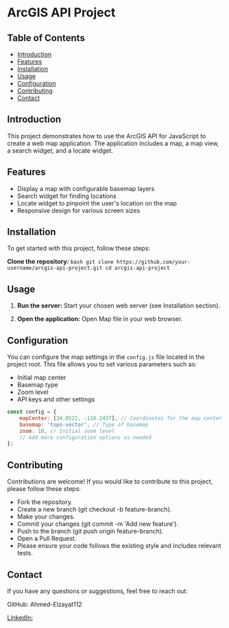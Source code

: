 # ArcGIS API Project

## Table of Contents
- [Introduction](#introduction)
- [Features](#features)
- [Installation](#installation)
- [Usage](#usage)
- [Configuration](#configuration)
- [Contributing](#contributing)
- [Contact](#contact)

## Introduction
This project demonstrates how to use the ArcGIS API for JavaScript to create a web map application. The application includes a map, a map view, a search widget, and a locate widget.

## Features
- Display a map with configurable basemap layers
- Search widget for finding locations
- Locate widget to pinpoint the user's location on the map
- Responsive design for various screen sizes

## Installation
To get started with this project, follow these steps:

**Clone the repository:**
    ```bash
    git clone https://github.com/your-username/arcgis-api-project.git
    cd arcgis-api-project
    ```

## Usage
1. **Run the server:**
    Start your chosen web server (see Installation section).

2. **Open the application:**
    Open Map file in your web browser.

## Configuration
You can configure the map settings in the `config.js` file located in the project root. This file allows you to set various parameters such as:
- Initial map center
- Basemap type
- Zoom level
- API keys and other settings

```javascript
const config = {
    mapCenter: [34.0522, -118.2437], // Coordinates for the map center
    basemap: 'topo-vector', // Type of basemap
    zoom: 10, // Initial zoom level
    // Add more configuration options as needed
};
```

## Contributing
Contributions are welcome! If you would like to contribute to this project, please follow these steps:

- Fork the repository.
- Create a new branch (git checkout -b feature-branch).
- Make your changes.
- Commit your changes (git commit -m 'Add new feature').
- Push to the branch (git push origin feature-branch).
- Open a Pull Request.
- Please ensure your code follows the existing style and includes relevant tests.

## Contact
If you have any questions or suggestions, feel free to reach out:

GitHub: Ahmed-Elzayat112

[LinkedIn: ](https://www.linkedin.com/in/ahmed-elzayat-a83047237/)
